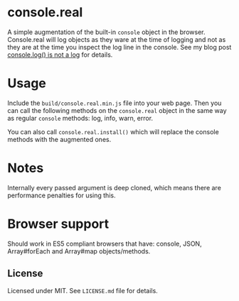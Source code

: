 # console.real
A simple augmentation of the built-in `console` object in the browser. Console.real will log objects as they ware at 
the time of logging and not as they are at the time you inspect the log line in the console. See my blog post 
[console.log() is not a log](http://hancic.info/console-log-is-not-a-log) for details.

# Usage
Include the `build/console.real.min.js` file into your web page. Then you can call the following methods on the 
`console.real` object in the same way as regular `console` methods: log, info, warn, error.

You can also call `console.real.install()` which will replace the console methods with the augmented ones.

# Notes
Internally every passed argument is deep cloned, which means there are performance penalties for using this.

# Browser support
Should work in ES5 compliant browsers that have: console, JSON, Array#forEach and Array#map objects/methods.

## License
Licensed under MIT. See `LICENSE.md` file for details.
